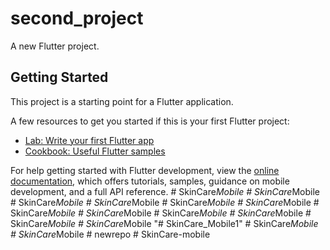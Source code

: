 # second_project

A new Flutter project.

## Getting Started

This project is a starting point for a Flutter application.

A few resources to get you started if this is your first Flutter project:

- [Lab: Write your first Flutter app](https://docs.flutter.dev/get-started/codelab)
- [Cookbook: Useful Flutter samples](https://docs.flutter.dev/cookbook)

For help getting started with Flutter development, view the
[online documentation](https://docs.flutter.dev/), which offers tutorials,
samples, guidance on mobile development, and a full API reference.
#   S k i n C a r e _ M o b i l e  
 #   S k i n C a r e _ M o b i l e  
 #   S k i n C a r e _ M o b i l e  
 #   S k i n C a r e _ M o b i l e  
 #   S k i n C a r e _ M o b i l e  
 #   S k i n C a r e _ M o b i l e  
 #   S k i n C a r e _ M o b i l e  
 #   S k i n C a r e _ M o b i l e  
 #   S k i n C a r e _ M o b i l e  
 #   S k i n C a r e _ M o b i l e  
 #   S k i n C a r e _ M o b i l e  
 #   S k i n C a r e _ M o b i l e  
 "# SkinCare_Mobile1" 
#   S k i n C a r e _ M o b i l e  
 #   S k i n C a r e _ M o b i l e  
 #   n e w r e p o  
 #   S k i n C a r e - m o b i l e  
 